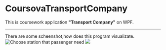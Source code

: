 # CoursovaTransportCompany
This is coursework application **"Transport Company"** on WPF.
***
There are some scheenshot,how does this program visualizate.
![Choose station that passenger need](http://i.imgur.com/Gsl7i2C.png)
![](http://i.imgur.com/m76KVBn.png)

